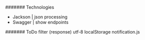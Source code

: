 
####### Technologies
- Jackson | json processing
- Swagger | show endpoints

####### ToDo
filter (response) utf-8
localStorage
notification.js